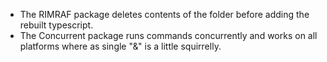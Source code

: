 - The RIMRAF package deletes contents of the folder before adding the rebuilt typescript.
- The Concurrent package runs commands concurrently and works on all platforms where as single "&" is a little squirrelly.